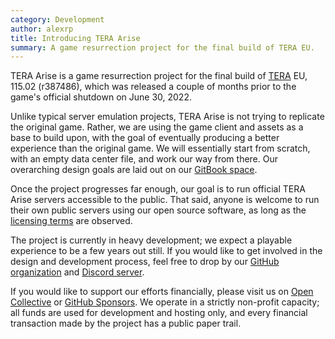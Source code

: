 ```yaml
---
category: Development
author: alexrp
title: Introducing TERA Arise
summary: A game resurrection project for the final build of TERA EU.
---
```


TERA Arise is a game resurrection project for the final build of
[TERA](https://en.wikipedia.org/wiki/TERA_(video_game)) EU, 115.02 (r387486),
which was released a couple of months prior to the game's official shutdown on
June 30, 2022.

Unlike typical server emulation projects, TERA Arise is not trying to replicate
the original game. Rather, we are using the game client and assets as a base to
build upon, with the goal of eventually producing a better experience than the
original game. We will essentially start from scratch, with an empty data center
file, and work our way from there. Our overarching design goals are laid out on
our [GitBook space](https://design.tera-arise.io).

Once the project progresses far enough, our goal is to run official TERA Arise
servers accessible to the public. That said, anyone is welcome to run their own
public servers using our open source software, as long as the
[licensing terms](https://opensource.org/license/agpl-v3) are observed.

The project is currently in heavy development; we expect a playable experience
to be a few years out still. If you would like to get involved in the design and
development process, feel free to drop by our
[GitHub organization](https://github.com/tera-arise) and
[Discord server](https://discord.gg/tera-arise).

If you would like to support our efforts financially, please visit us on
[Open Collective](https://opencollective.com/tera-arise) or
[GitHub Sponsors](https://github.com/sponsors/tera-arise). We operate in a
strictly non-profit capacity; all funds are used for development and hosting
only, and every financial transaction made by the project has a public paper
trail.
